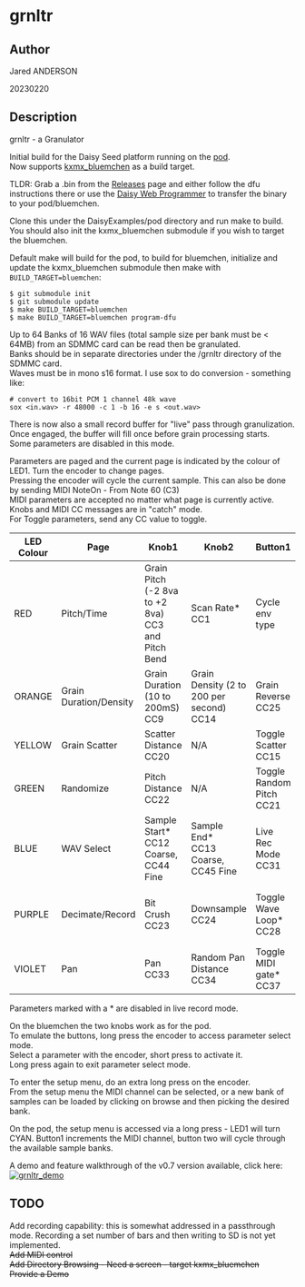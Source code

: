 # grnltr  

## Author

<!-- Insert Your Name Here -->
Jared ANDERSON

20230220

## Description

grnltr - a Granulator

Initial build for the Daisy Seed platform running on the [pod](https://www.electro-smith.com/daisy/pod).   
Now supports [kxmx_bluemchen](https://kxmx-bluemchen.recursinging.com/) as a build target.  

TLDR: Grab a .bin from the [Releases](https://github.com/jazamatronic/grnltr/releases) page and either follow the dfu instructions there or use the [Daisy Web Programmer](https://electro-smith.github.io/Programmer/) to transfer the binary to your pod/bluemchen.

Clone this under the DaisyExamples/pod directory and run make to build.  
You should also init the kxmx_bluemchen submodule if you wish to target the bluemchen.  

Default make will build for the pod, to build for bluemchen, initialize and update the kxmx_bluemchen submodule then make with `BUILD_TARGET=bluemchen`:  

```
$ git submodule init 
$ git submodule update 
$ make BUILD_TARGET=bluemchen
$ make BUILD_TARGET=bluemchen program-dfu
```

Up to 64 Banks of 16 WAV files (total sample size per bank must be < 64MB) from an SDMMC card can be read then be granulated.  
Banks should be in separate directories under the /grnltr directory of the SDMMC card.  
Waves must be in mono s16 format.  I use sox to do conversion - something like:  

```
# convert to 16bit PCM 1 channel 48k wave
sox <in.wav> -r 48000 -c 1 -b 16 -e s <out.wav>
```

There is now also a small record buffer for "live" pass through granulization.  
Once engaged, the buffer will fill once before grain processing starts.  
Some parameters are disabled in this mode.

Parameters are paged and the current page is indicated by the colour of LED1. Turn the encoder to change pages.  
Pressing the encoder will cycle the current sample.  This can also be done by sending MIDI NoteOn - From Note 60 (C3)  
MIDI parameters are accepted no matter what page is currently active.  
Knobs and MIDI CC messages are in "catch" mode.  
For Toggle parameters, send any CC value to toggle.

| LED Colour | Page | Knob1 | Knob2 | Button1 | Button2 |
| ---------- | ---- | ----- | ----- | ------- | ------- |
| RED | Pitch/Time | Grain Pitch (-2 8va to +2 8va)<br> CC3 and Pitch Bend | Scan Rate\*<br> CC1 | Cycle env type | Reset Grain Pitch and Scan Rate |
| ORANGE | Grain Duration/Density | Grain Duration (10 to 200mS)<br> CC9 | Grain Density (2 to 200 per second)<br> CC14 | Grain Reverse<br> CC25 | Scan Reverse\*<br> CC26 |
| YELLOW | Grain Scatter | Scatter Distance<br> CC20 | N/A | Toggle Scatter<br> CC15 | Toggle Freeze<br> CC27 |
| GREEN | Randomize | Pitch Distance<br> CC22 | N/A | Toggle Random Pitch<br> CC21 | Toggle Random Density<br> CC29 |
| BLUE | WAV Select | Sample Start\*<br> CC12 Coarse, CC44 Fine | Sample End\*<br> CC13 Coarse, CC45 Fine | Live Rec Mode<br> CC31 | Play Rec Buffer<br> CC32 |
| PURPLE | Decimate/Record | Bit Crush<br> CC23 | Downsample<br> CC24 | Toggle Wave Loop\*<br> CC28 | Toggle MIDI note retrig\*<br> CC36|
| VIOLET | Pan | Pan<br> CC33 | Random Pan Distance<br> CC34 | Toggle MIDI gate\*<br> CC37 | Toggle Random Pan<br> CC35 |

Parameters marked with a \* are disabled in live record mode.

On the bluemchen the two knobs work as for the pod.  
To emulate the buttons, long press the encoder to access parameter select mode.  
Select a parameter with the encoder, short press to activate it.  
Long press again to exit parameter select mode.  

To enter the setup menu, do an extra long press on the encoder.  
From the setup menu the MIDI channel can be selected, or a new bank of samples can be loaded by clicking on browse and then picking the desired bank.  

On the pod, the setup menu is accessed via a long press - LED1 will turn CYAN.
Button1 increments the MIDI channel, button two will cycle through the available sample banks.
  
A demo and feature walkthrough of the v0.7 version available, click here:  
[![grnltr_demo](https://img.youtube.com/vi/RLfN7tFsF2Q/0.jpg)](https://youtu.be/RLfN7tFsF2Q "grnltr demo")  

## TODO  
Add recording capability: this is somewhat addressed in a passthrough mode. Recording a set number of bars and then writing to SD is not yet implemented.    
~~Add MIDI control~~    
~~Add Directory Browsing - Need a screen - target kxmx_bluemchen~~   
~~Provide a Demo~~  
  
